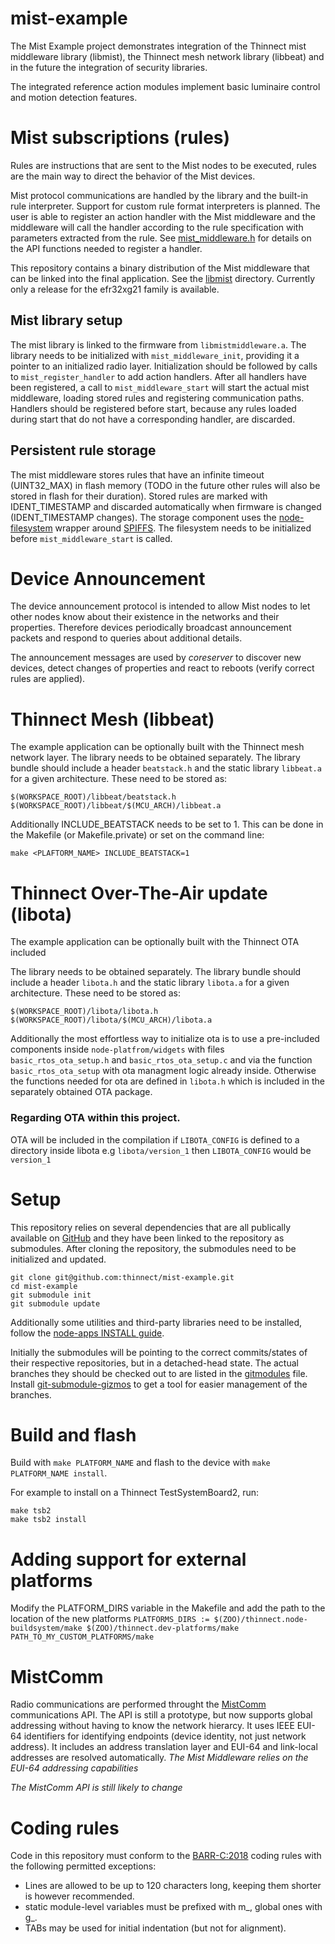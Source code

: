 # mist-example

The Mist Example project demonstrates integration of the Thinnect mist
middleware library (libmist), the Thinnect mesh network library (libbeat)
and in the future the integration of security libraries.

The integrated reference action modules implement basic luminaire control
and motion detection features.

# Mist subscriptions (rules)

Rules are instructions that are sent to the Mist nodes to be executed, rules
are the main way to direct the behavior of the Mist devices.

Mist protocol communications are handled by the library and the built-in
rule interpreter. Support for custom rule format interpreters is planned.
The user is able to register an action handler with the Mist middleware and
the middleware will call the handler according to the rule specification
with parameters extracted from the rule.
See [mist_middleware.h](libmist/mist_middleware.h) for details on the API
functions needed to register a handler.

This repository contains a binary distribution of the Mist middleware that can
be linked into the final application. See the [libmist](libmist) directory.
Currently only a release for the efr32xg21 family is available.

## Mist library setup

The mist library is linked to the firmware from `libmistmiddleware.a`. The
library needs to be initialized with `mist_middleware_init`, providing it a
pointer to an initialized radio layer. Initialization should be followed by
calls to `mist_register_handler` to add action handlers. After all handlers
have been registered, a call to `mist_middleware_start` will start the actual
mist middleware, loading stored rules and registering communication paths.
Handlers should be registered before start, because any rules loaded during
start that do not have a corresponding handler, are discarded.

## Persistent rule storage

The mist middleware stores rules that have an infinite timeout (UINT32_MAX) in
flash memory (TODO in the future other rules will also be stored in flash for
their duration).
Stored rules are marked with IDENT_TIMESTAMP and discarded automatically when
firmware is changed (IDENT_TIMESTAMP changes). The storage component uses
the [node-filesystem](https://github.com/thinnect/node-filesystem.git) wrapper
around [SPIFFS](https://github.com/pellepl/spiffs). The filesystem needs to be
initialized before `mist_middleware_start` is called.

# Device Announcement

The device announcement protocol is intended to allow Mist nodes to let other
nodes know about their existence in the networks and their properties.
Therefore devices periodically broadcast announcement packets and respond to
queries about additional details.

The announcement messages are used by *coreserver* to discover new devices,
detect changes of properties and react to reboots (verify correct rules are applied).

# Thinnect Mesh (libbeat)

The example application can be optionally built with the Thinnect mesh network
layer. The library needs to be obtained separately. The library bundle should
include a header `beatstack.h` and the static library `libbeat.a` for a given
architecture. These need to be stored as:
```
$(WORKSPACE_ROOT)/libbeat/beatstack.h
$(WORKSPACE_ROOT)/libbeat/$(MCU_ARCH)/libbeat.a
```

Additionally INCLUDE_BEATSTACK needs to be set to 1. This can be done in the
Makefile (or Makefile.private) or set on the command line:

```
make <PLAFTORM_NAME> INCLUDE_BEATSTACK=1
```

# Thinnect Over-The-Air update (libota)

The example application can be optionally built with the Thinnect OTA included

The library needs to be obtained separately. The library bundle should
include a header `libota.h` and the static library `libota.a` for a given
architecture. These need to be stored as:
```
$(WORKSPACE_ROOT)/libota/libota.h
$(WORKSPACE_ROOT)/libota/$(MCU_ARCH)/libota.a
```

Additionally the most effortless way to initialize ota is to use a pre-included components inside `node-platfrom/widgets` with files `basic_rtos_ota_setup.h` and `basic_rtos_ota_setup.c` and via the function `basic_rtos_ota_setup` with ota managment logic already inside. Otherwise the functions needed for ota are defined in `libota.h` which is included in the separately obtained OTA package.

### Regarding OTA within this project.
 OTA will be included in the compilation if `LIBOTA_CONFIG` is defined to a directory inside libota e.g `libota/version_1` then `LIBOTA_CONFIG` would be `version_1`

# Setup

This repository relies on several dependencies that are all publically available
on [GitHub](https://github.com) and they have been linked to the repository as
submodules. After cloning the repository, the submodules need to be initialized
and updated.
```
git clone git@github.com:thinnect/mist-example.git
cd mist-example
git submodule init
git submodule update
```

Additionally some utilities and third-party libraries need to be installed,
follow the [node-apps INSTALL guide](https://github.com/thinnect/node-apps/blob/master/INSTALL.md).

Initially the submodules will be pointing to the correct commits/states of their
respective repositories, but in a detached-head state. The actual branches they
should be checked out to are listed in the [gitmodules](.gitmodules) file.
Install [git-submodule-gizmos](https://github.com/raidoz/git-submodule-gizmos)
to get a tool for easier management of the branches.

# Build and flash

Build with `make PLATFORM_NAME` and flash to the device with `make PLATFORM_NAME install`.

For example to install on a Thinnect TestSystemBoard2, run:
```
make tsb2
make tsb2 install
```

# Adding support for external platforms

Modify the PLATFORM_DIRS variable in the Makefile and add the path to the
location of the new platforms
`PLATFORMS_DIRS := $(ZOO)/thinnect.node-buildsystem/make $(ZOO)/thinnect.dev-platforms/make PATH_TO_MY_CUSTOM_PLATFORMS/make`

# MistComm
Radio communications are performed throught the
[MistComm](https://github.com/thinnect/mist-comm/tree/euis) communications API.
The API is still a prototype, but now supports global addressing
without having to know the network hierarcy. It uses IEEE EUI-64 identifiers for
identifying endpoints (device identity, not just network address). It includes
an address translation layer and EUI-64 and link-local addresses are resolved
automatically.
*The Mist Middleware relies on the EUI-64 addressing capabilities*

*The MistComm API is still likely to change*

# Coding rules

Code in this repository must conform to the
[BARR-C:2018](https://barrgroup.com/Embedded-Systems/Books/Embedded-C-Coding-Standard)
coding rules with the following permitted exceptions:
- Lines are allowed to be up to 120 characters long, keeping them shorter is
  however recommended.
- static module-level variables must be prefixed with m_, global ones with g_.
- TABs may be used for initial indentation (but not for alignment).

